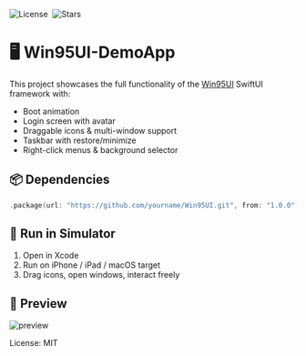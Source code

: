 ![License](https://img.shields.io/github/license/peterzhang0216/Win95UI-DemoApp)  
![Stars](https://img.shields.io/github/stars/peterzhang0216/Win95UI-DemoApp?style=social)
# 🖥️ Win95UI-DemoApp

This project showcases the full functionality of the [Win95UI](https://github.com/yourname/Win95UI) SwiftUI framework with:

- Boot animation
- Login screen with avatar
- Draggable icons & multi-window support
- Taskbar with restore/minimize
- Right-click menus & background selector

## 📦 Dependencies

```swift
.package(url: "https://github.com/yourname/Win95UI.git", from: "1.0.0")
```

## 🚀 Run in Simulator

1. Open in Xcode
2. Run on iPhone / iPad / macOS target
3. Drag icons, open windows, interact freely

## 🎥 Preview

![preview](https://user-images.githubusercontent.com/your_id/demo.gif)


License: MIT
